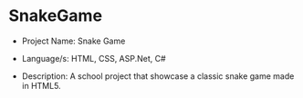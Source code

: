 # SnakeGame
* Project Name: Snake Game

* Language/s: HTML, CSS, ASP.Net, C#

* Description: A school project that showcase a classic snake game made in HTML5.